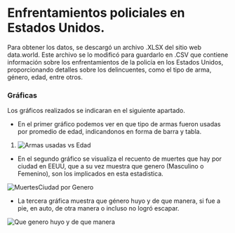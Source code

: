 # Enfrentamientos policiales en Estados Unidos.

Para obtener los datos, se descargó un archivo .XLSX del sitio web data.world. Este archivo se lo modificó para guardarlo en .CSV que contiene información sobre los enfrentamientos de la policía en los Estados Unidos, proporcionando detalles sobre los delincuentes, como el tipo de arma, género, edad, entre otros.

### Gráficas
Los gráficos realizados se indicaran en el siguiente apartado.

- En el primer gráfico podemos ver en que tipo de armas fueron usadas por promedio de edad, indicandonos en forma de barra y tabla.

1. ![Armas usadas vs Edad](https://github.com/user-attachments/assets/7d5782b8-d830-47f8-858d-17b07107b4d1)

- En el segundo gráfico se visualiza el recuento de muertes que hay por ciudad en EEUU, que a su vez muestra que genero (Masculino o Femenino), son los implicados en esta estadistica.

 ![MuertesCiudad por Genero](https://github.com/user-attachments/assets/1b600b48-0061-4429-b8b0-3621cc06f501)

-  La tercera gráfica muestra que género huyo y de que manera, si fue a pie, en auto, de otra manera o incluso no logró escapar.

![Que genero huyo y de que manera](https://github.com/user-attachments/assets/13cc49fa-c1e1-4e46-90ed-acbc22eeada2)
